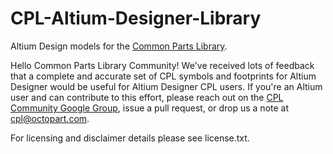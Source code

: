 CPL-Altium-Designer-Library
===========================

Altium Design models for the [Common Parts Library](http://octopart.com/common-parts-library).

Hello Common Parts Library Community! We've received lots of feedback that a complete and accurate set of CPL symbols and footprints for Altium Designer would be useful for Altium Designer CPL users. If you're an Altium user and can contribute to this effort, please reach out on the [CPL Community Google Group](https://groups.google.com/a/octopart.com/forum/#!forum/common-parts-library-community), issue a pull request, or drop us a note at [cpl@octopart.com](mailto:cpl@octopart.com).

For licensing and disclaimer details please see license.txt.
